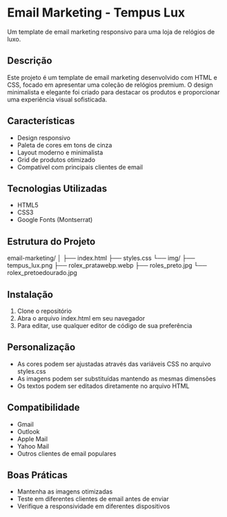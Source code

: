 # Email Marketing - Tempus Lux

Um template de email marketing responsivo para uma loja de relógios de luxo.

## Descrição

Este projeto é um template de email marketing desenvolvido com HTML e CSS, focado em apresentar uma coleção de relógios premium. O design minimalista e elegante foi criado para destacar os produtos e proporcionar uma experiência visual sofisticada.

## Características

- Design responsivo
- Paleta de cores em tons de cinza
- Layout moderno e minimalista
- Grid de produtos otimizado
- Compatível com principais clientes de email

## Tecnologias Utilizadas

- HTML5
- CSS3
- Google Fonts (Montserrat)

## Estrutura do Projeto 
email-marketing/
│
├── index.html
├── styles.css
└── img/
├── tempus_lux.png
├── rolex_pratawebp.webp
├── roles_preto.jpg
└── rolex_pretoedourado.jpg

## Instalação

1. Clone o repositório
2. Abra o arquivo index.html em seu navegador
3. Para editar, use qualquer editor de código de sua preferência

## Personalização

- As cores podem ser ajustadas através das variáveis CSS no arquivo styles.css
- As imagens podem ser substituídas mantendo as mesmas dimensões
- Os textos podem ser editados diretamente no arquivo HTML

## Compatibilidade

- Gmail
- Outlook
- Apple Mail
- Yahoo Mail
- Outros clientes de email populares

## Boas Práticas

- Mantenha as imagens otimizadas
- Teste em diferentes clientes de email antes de enviar
- Verifique a responsividade em diferentes dispositivos